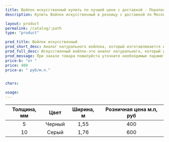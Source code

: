 ```yaml
---
title: Войлок искусственный купить по лучшей цене с доставкой - Поролоныч
description: Купить Войлок искусственный в розницу с доставкой по Москве в интернет-магазине Поролоныча.

layout: product
permalink: /catalog/:path
type: "product"

prod_title: Войлок искусственный
prod_short_desc: Аналог натурального войлока, который изготавливается из полипропилена, более дешёвый, но обладает теми же качествами.
prod_full_desc: Искусственный войлок-это аналог натурального, который изготавливается из полипропилена, он более дешёвый, но обладает теми же качествами.
prod_message: При заказе товара пожалуйста уточните необходимые параметры (марку и количество).
price-b: "от "
price: 400
price-a: " руб/м.п."


chars:

usage:
---
```

| Толщина, мм | Цвет | Ширина, м | Розничная цена м.п, руб |
|:--:|:--:|:--:|:--:|
|5|Черный|1,55|400|
|10|Серый|1,76|600|